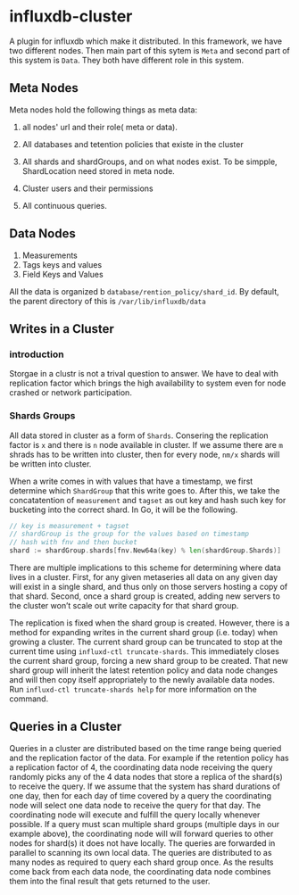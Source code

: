 # influxdb-cluster
A plugin for influxdb which make it distributed. 
In this framework, we have two different nodes. Then main part of this sytem 
is `Meta` and second part of this system is `Data`. They both have different role 
in this system. 

## Meta Nodes

Meta nodes hold the following things as meta data:

1. all nodes' url and their role( meta or data). 

2. All databases and tetention policies that existe in the cluster

3. All shards and shardGroups, and on what nodes exist. To be simpple, ShardLocation
need stored in meta node.

4. Cluster users and their permissions

5. All continuous queries.

## Data Nodes

1. Measurements
2. Tags keys and values
3. Field Keys and Values

All the data is organized b `database/rention_policy/shard_id`. By default, the parent 
directory of this is `/var/lib/influxdb/data`

## Writes in a Cluster
### introduction
Storgae in a clustr is not a trival question to answer. 
We have to deal with replication factor which brings the high availability to 
system even for node crashed or network participation. 
### Shards Groups
All data stored in cluster as a form of `Shards`.  Consering the replication factor is `x` and there is
`n` node available in cluster. If we assume there are `m` shrads has to be written into cluster, then for every node, `nm/x` shards
will be written into cluster. 

When a write comes in with values that have a timestamp, we first determine which `ShardGroup` that this write goes to. After this, 
we take the concatatention of `measurement` and `tagset` as out key and hash such key for bucketing into the correct shard. In Go, it will
be the following.

~~~go
// key is measurement + tagset
// shardGroup is the group for the values based on timestamp
// hash with fnv and then bucket
shard := shardGroup.shards[fnv.New64a(key) % len(shardGroup.Shards)]
~~~

There are multiple implications to this scheme for determining where data lives in a cluster. 
First, for any given metaseries all data on any given day will exist in a single shard, and 
thus only on those servers hosting a copy of that shard. Second, once a shard group is created, 
adding new servers to the cluster won’t scale out write capacity for that shard group. 

The replication is fixed when the shard group is created. However, there is a method for expanding 
writes in the current shard group (i.e. today) when growing a cluster. 
The current shard group can be truncated to stop at the current time using `influxd-ctl truncate-shards`. 
This immediately closes the current shard group, forcing a new shard group to be created. 
That new shard group will inherit the latest retention policy and data node changes and 
will then copy itself appropriately to the newly available data nodes. 
Run `influxd-ctl truncate-shards help` for more information on the command.


## Queries in a Cluster

Queries in a cluster are distributed based on the time range being queried and the replication factor of the data. 
For example if the retention policy has a replication factor of 4, the coordinating data node receiving the query 
randomly picks any of the 4 data nodes that store a replica of the shard(s) to receive the query. If we assume that 
the system has shard durations of one day, then for each day of time covered by a query the coordinating node will 
select one data node to receive the query for that day. The coordinating node will execute and fulfill the query 
locally whenever possible. If a query must scan multiple shard groups (multiple days in our example above), 
the coordinating node will will forward queries to other nodes for shard(s) it does not have locally. 
The queries are forwarded in parallel to scanning its own local data. The queries are distributed to as 
many nodes as required to query each shard group once. As the results come back from each data node, 
the coordinating data node combines them into the final result that gets returned to the user.


